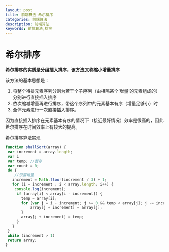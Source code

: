 ```yaml
---
layout: post
title: 前端算法-希尔排序
categories: 前端算法
description: 前端算法
keywords: 前端算法,排序
---
```

# 希尔排序

**希尔排序的实质是分组插入排序，该方法又称缩小增量排序**

该方法的基本思想是：

1. 将整个待排元素序列分割为若干个子序列（由相隔某个‘增量’的元素组成的）分别进行直接插入排序
2. 依次缩减增量再进行排序，带这个序列中的元素基本有序（增量足够小）时
3. 全体元素进行一次直接插入排序。

因为直接插入排序在元素基本有序的情况下（接近最好情况）效率是很高的，因此希尔排序在时间效率上有较大的提高。

希尔排序算法实现

```js
function shallSort(array) {
 var increment = array.length;
 var i
 var temp; //暂存
 var count = 0;
 do {
    //设置增量
   increment = Math.floor(increment / 3) + 1;
   for (i = increment ; i < array.length; i++) {
    console.log(increment);
     if (array[i] < array[i - increment]) {
       temp = array[i];
       for (var j = i - increment; j >= 0 && temp < array[j]; j -= increment) {
           array[j + increment] = array[j];
       }
       array[j + increment] = temp;
     }
   }
 }
 while (increment > 1)
 return array;
}
```



